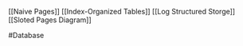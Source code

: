 
[[Naive Pages]]
[[Index-Organized Tables]]
[[Log Structured Storge]]
[[Sloted Pages Diagram]]

#Database 